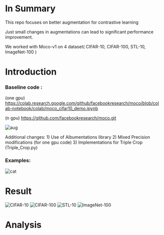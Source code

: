 # In Summary

This repo focuses on better augmentation for contrastive learning

Just small changes in augmentations can lead to significant performance improvement.

We worked with Moco-v1 on 4 dataset( CIFAR-10, CIFAR-100, STL-10, ImageNet-100 )


# Introduction

### Baseline code : 

(one gpu) https://colab.research.google.com/github/facebookresearch/moco/blob/colab-notebook/colab/moco_cifar10_demo.ipynb 

(n gpu) https://github.com/facebookresearch/moco.git  

![aug](https://user-images.githubusercontent.com/77424795/118077509-2a1c8580-b3ef-11eb-9149-50de399c979d.png)  

Additional changes: 1) Use of Albumentations library 2) Mixed Precision modifications (for one gpu code) 3) Implementations for Triple Crop (Triple_Crop.py)  

### Examples:  


![cat](https://user-images.githubusercontent.com/77424795/118076617-7ebf0100-b3ed-11eb-86d2-e476a1c40d5a.png)

   
# Result
![CIFAR-10](https://user-images.githubusercontent.com/77424795/118076822-e1180180-b3ed-11eb-8cc7-61fcd924b0e1.png)
![CIFAR-100](https://user-images.githubusercontent.com/77424795/118076830-e5441f00-b3ed-11eb-99ee-c2f665c719fe.png)
![STL-10](https://user-images.githubusercontent.com/77424795/118076837-e9703c80-b3ed-11eb-8d31-29d7c842142b.png)
![ImageNet-100](https://user-images.githubusercontent.com/77424795/118077392-f6416000-b3ee-11eb-879c-f3ae8eaaa105.png)

# Analysis

